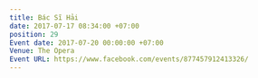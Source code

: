 ```yaml
---
title: Bác Sĩ Hải
date: 2017-07-17 08:34:00 +07:00
position: 29
Event date: 2017-07-20 00:00:00 +07:00
Venue: The Opera
Event URL: https://www.facebook.com/events/877457912413326/
---
```


